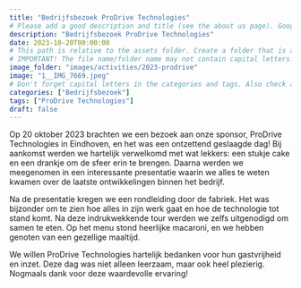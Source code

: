 ```yaml
---
title: "Bedrijfsbezoek ProDrive Technologies"
# Please add a good description and title (see the about us page). Google uses it to recommend the website
description: "Bedrijfsbezoek ProDrive Technologies"
date: 2023-10-20T00:00:00
# This path is relative to the assets folder. Create a folder that is assets/images/activities/file-name
# IMPORTANT! The file name/folder name may not contain capital letters!
image_folder: "images/activities/2023-prodrive"
image: "1__IMG_7669.jpeg"
# Don't forget capital letters in the categories and tags. Also check all categories and tags by loading the activities page and looking at the list.
categories: ["Bedrijfsbezoek"]
tags: ["ProDrive Technologies"]
draft: false
---
```


Op 20 oktober 2023 brachten we een bezoek aan onze sponsor, ProDrive Technologies in Eindhoven, en het was een ontzettend geslaagde dag! Bij aankomst werden we hartelijk verwelkomd met wat lekkers: een stukje cake en een drankje om de sfeer erin te brengen. Daarna werden we meegenomen in een interessante presentatie waarin we alles te weten kwamen over de laatste ontwikkelingen binnen het bedrijf.

Na de presentatie kregen we een rondleiding door de fabriek. Het was bijzonder om te zien hoe alles in zijn werk gaat en hoe de technologie tot stand komt. Na deze indrukwekkende tour werden we zelfs uitgenodigd om samen te eten. Op het menu stond heerlijke macaroni, en we hebben genoten van een gezellige maaltijd.

We willen ProDrive Technologies hartelijk bedanken voor hun gastvrijheid en inzet. Deze dag was niet alleen leerzaam, maar ook heel plezierig. Nogmaals dank voor deze waardevolle ervaring!